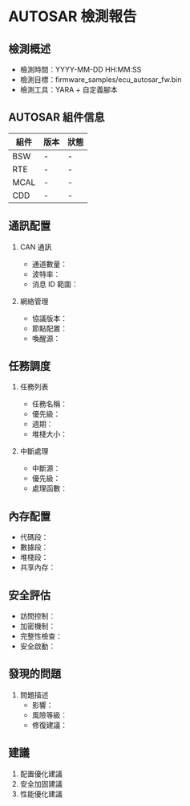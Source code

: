 # AUTOSAR 檢測報告

## 檢測概述

- 檢測時間：YYYY-MM-DD HH:MM:SS
- 檢測目標：firmware_samples/ecu_autosar_fw.bin
- 檢測工具：YARA + 自定義腳本

## AUTOSAR 組件信息

| 組件 | 版本 | 狀態 |
| ---- | ---- | ---- |
| BSW  | -    | -    |
| RTE  | -    | -    |
| MCAL | -    | -    |
| CDD  | -    | -    |

## 通訊配置

1. CAN 通訊

   - 通道數量：
   - 波特率：
   - 消息 ID 範圍：

2. 網絡管理
   - 協議版本：
   - 節點配置：
   - 喚醒源：

## 任務調度

1. 任務列表

   - 任務名稱：
   - 優先級：
   - 週期：
   - 堆棧大小：

2. 中斷處理
   - 中斷源：
   - 優先級：
   - 處理函數：

## 內存配置

- 代碼段：
- 數據段：
- 堆棧段：
- 共享內存：

## 安全評估

- 訪問控制：
- 加密機制：
- 完整性檢查：
- 安全啟動：

## 發現的問題

1. 問題描述
   - 影響：
   - 風險等級：
   - 修復建議：

## 建議

1. 配置優化建議
2. 安全加固建議
3. 性能優化建議
